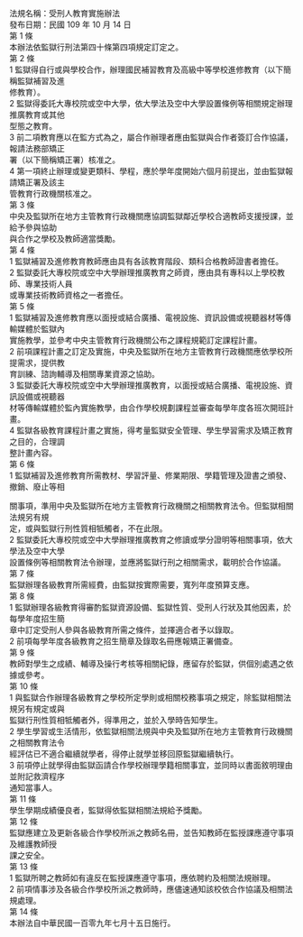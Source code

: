 法規名稱：受刑人教育實施辦法  
發布日期：民國 109 年 10 月 14 日  
第 1 條  
本辦法依監獄行刑法第四十條第四項規定訂定之。  
第 2 條  
1 監獄得自行或與學校合作，辦理國民補習教育及高級中等學校進修教育（以下簡稱監獄補習及進  
修教育）。  
2 監獄得委託大專校院或空中大學，依大學法及空中大學設置條例等相關規定辦理推廣教育或其他  
型態之教育。  
3 前二項教育應以在監方式為之，屬合作辦理者應由監獄與合作者簽訂合作協議，報請法務部矯正  
署（以下簡稱矯正署）核准之。  
4 第一項終止辦理或變更類科、學程，應於學年度開始六個月前提出，並由監獄報請矯正署及該主  
管教育行政機關核准之。  
第 3 條  
中央及監獄所在地方主管教育行政機關應協調監獄鄰近學校合適教師支援授課，並給予參與協助  
與合作之學校及教師適當獎勵。  
第 4 條  
1 監獄補習及進修教育教師應由具有各該教育階段、類科合格教師證書者擔任。  
2 監獄委託大專校院或空中大學辦理推廣教育之師資，應由具有專科以上學校教師、專業技術人員  
或專業技術教師資格之一者擔任。  
第 5 條  
1 監獄補習及進修教育應以面授或結合廣播、電視設施、資訊設備或視聽器材等傳輸媒體於監獄內  
實施教學，並參考中央主管教育行政機關公布之課程規範訂定課程計畫。  
2 前項課程計畫之訂定及實施，中央及監獄所在地方主管教育行政機關應依學校所提需求，提供教  
育訓練、諮詢輔導及相關專業資源之協助。  
3 監獄委託大專校院或空中大學辦理推廣教育，以面授或結合廣播、電視設施、資訊設備或視聽器  
材等傳輸媒體於監內實施教學，由合作學校規劃課程並審查每學年度各班次開班計畫。  
4 監獄各級教育課程計畫之實施，得考量監獄安全管理、學生學習需求及矯正教育之目的，合理調  
整計畫內容。  
第 6 條  
1 監獄補習及進修教育所需教材、學習評量、修業期限、學籍管理及證書之頒發、撤銷、廢止等相  


關事項，準用中央及監獄所在地方主管教育行政機關之相關教育法令。但監獄相關法規另有規  
定，或與監獄行刑性質相牴觸者，不在此限。  
2 監獄委託大專校院或空中大學辦理推廣教育之修讀或學分證明等相關事項，依大學法及空中大學  
設置條例等相關教育法令辦理，並應將監獄行刑之相關需求，載明於合作協議。  
第 7 條  
監獄辦理各級教育所需經費，由監獄按實際需要，寬列年度預算支應。  
第 8 條  
1 監獄辦理各級教育得審酌監獄資源設備、監獄性質、受刑人行狀及其他因素，於每學年度招生簡  
章中訂定受刑人參與各級教育所需之條件，並擇適合者予以錄取。  
2 前項每學年度各級教育之招生簡章及錄取名冊應報矯正署備查。  
第 9 條  
教師對學生之成績、輔導及操行考核等相關紀錄，應留存於監獄，供個別處遇之依據或參考。  
第 10 條  
1 與監獄合作辦理各級教育之學校所定學則或相關校務事項之規定，除監獄相關法規另有規定或與  
監獄行刑性質相牴觸者外，得準用之，並於入學時告知學生。  
2 學生學習或生活情形，依監獄相關法規與中央及監獄所在地方主管教育行政機關之相關教育法令  
經評估已不適合繼續就學者，得停止就學並移回原監獄繼續執行。  
3 前項停止就學得由監獄函請合作學校辦理學籍相關事宜，並同時以書面敘明理由並附記救濟程序  
通知當事人。  
第 11 條  
學生學期成績優良者，監獄得依監獄相關法規給予獎勵。  
第 12 條  
監獄應建立及更新各級合作學校所派之教師名冊，並告知教師在監授課應遵守事項及維護教師授  
課之安全。  
第 13 條  
1 監獄所聘之教師如有違反在監授課應遵守事項，應依聘約及相關法規辦理。  
2 前項情事涉及各級合作學校所派之教師時，應儘速通知該校依合作協議及相關法規處理。  
第 14 條  
本辦法自中華民國一百零九年七月十五日施行。  


